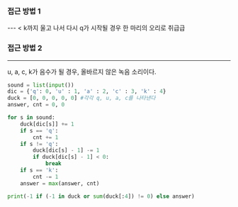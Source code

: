 ### 접근 방법 1
--- <
k까지 울고 나서 다시 q가 시작될 경우 한 마리의 오리로 취급급
### 접근 방법 2
---
u, a, c, k가 음수가 될 경우, 올바르지 않은 녹음 소리이다.


```python
sound = list(input())
dic = {'q': 0, 'u' : 1, 'a' : 2, 'c' : 3, 'k' : 4}
duck = [0, 0, 0, 0, 0] #각각 q, u, a, c를 나타낸다
answer, cnt = 0, 0

for s in sound:
    duck[dic[s]] += 1
    if s == 'q':
        cnt += 1
    if s != 'q':
        duck[dic[s] - 1] -= 1
        if duck[dic[s] - 1] < 0:
            break
    if s == 'k':
        cnt -= 1
    answer = max(answer, cnt)

print(-1 if (-1 in duck or sum(duck[:4]) != 0) else answer)
```